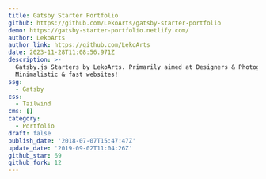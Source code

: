 ```yaml
---
title: Gatsby Starter Portfolio
github: https://github.com/LekoArts/gatsby-starter-portfolio
demo: https://gatsby-starter-portfolio.netlify.com/
author: LekoArts
author_link: https://github.com/LekoArts
date: 2023-11-28T11:08:56.971Z
description: >-
  Gatsby.js Starters by LekoArts. Primarily aimed at Designers & Photographers.
  Minimalistic & fast websites!
ssg:
  - Gatsby
css:
  - Tailwind
cms: []
category:
  - Portfolio
draft: false
publish_date: '2018-07-07T15:47:47Z'
update_date: '2019-09-02T11:04:26Z'
github_star: 69
github_fork: 12
---
```

